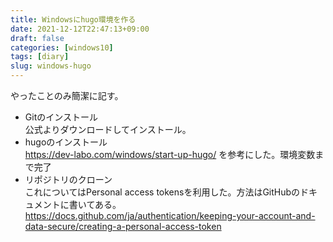 ```yaml
---
title: Windowsにhugo環境を作る
date: 2021-12-12T22:47:13+09:00
draft: false
categories: [windows10]
tags: [diary]
slug: windows-hugo
---
```

やったことのみ簡潔に記す。

- Gitのインストール  
  公式よりダウンロードしてインストール。
- hugoのインストール  
  https://dev-labo.com/windows/start-up-hugo/ を参考にした。環境変数まで完了
- リポジトリのクローン  
  これについてはPersonal access tokensを利用した。方法はGitHubのドキュメントに書いてある。  
  https://docs.github.com/ja/authentication/keeping-your-account-and-data-secure/creating-a-personal-access-token